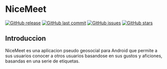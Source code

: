 # NiceMeet
[![GitHub release](https://img.shields.io/github/release/C-Rater/NiceMeet.svg)]()
[![GitHub last commit](https://img.shields.io/github/last-commit/C-Rater/NiceMeet.svg)]()
[![GitHub issues](https://img.shields.io/github/issues/C-Rater/NiceMeet.svg)]()
[![GitHub stars](https://img.shields.io/github/stars/C-Rater/NiceMeet.svg)]()    
## Introduccion  

NiceMeet es una aplicacion pseudo geosocial para Android que permite a sus usuarios conocer a otros usuarios basandose en sus gustos y aficiones, basandas en una serie de etiquetas. 

